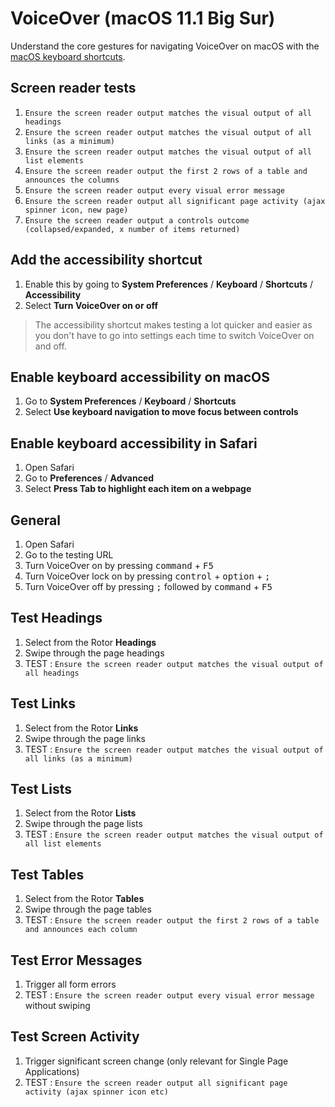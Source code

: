 # VoiceOver (macOS 11.1 Big Sur)
Understand the core gestures for navigating VoiceOver on macOS with the [macOS keyboard shortcuts](https://dequeuniversity.com/screenreaders/voiceover-keyboard-shortcuts).

## Screen reader tests
1. `Ensure the screen reader output matches the visual output of all headings`
1. `Ensure the screen reader output matches the visual output of all links (as a minimum)`
1. `Ensure the screen reader output matches the visual output of all list elements`
1. `Ensure the screen reader output the first 2 rows of a table and announces the columns`
1. `Ensure the screen reader output every visual error message`
1. `Ensure the screen reader output all significant page activity (ajax spinner icon, new page)`
1. `Ensure the screen reader output a controls outcome (collapsed/expanded, x number of items returned)`

## Add the accessibility shortcut
1.	Enable this by going to **System Preferences** / **Keyboard** / **Shortcuts** / **Accessibility**
2.	Select **Turn VoiceOver on or off**

> The accessibility shortcut makes testing a lot quicker and easier as you don't have to go into settings each time to switch VoiceOver on and off.

## Enable keyboard accessibility on macOS
1.	Go to **System Preferences** / **Keyboard** / **Shortcuts**
2.	Select **Use keyboard navigation to move focus between controls**

## Enable keyboard accessibility in Safari
1.  Open Safari
1.	Go to **Preferences** / **Advanced**
2.	Select **Press Tab to highlight each item on a webpage**

## General
1.	Open Safari
2.	Go to the testing URL
3.	Turn VoiceOver on by pressing <kbd>command</kbd> + <kbd>F5</kbd>
4.	Turn VoiceOver lock on by pressing <kbd>control</kbd> + <kbd>option</kbd> + <kbd>;</kbd>
5.	Turn VoiceOver off by pressing <kbd>;</kbd> followed by <kbd>command</kbd> + <kbd>F5</kbd>

## Test Headings
1.	Select from the Rotor **Headings**
2.	Swipe through the page headings
3.	TEST : `Ensure the screen reader output matches the visual output of all headings`

## Test Links
1.	Select from the Rotor **Links**
2.	Swipe through the page links
3.	TEST : `Ensure the screen reader output matches the visual output of all links (as a minimum)`

## Test Lists

1.	Select from the Rotor **Lists**
2.	Swipe through the page lists
3.	TEST : `Ensure the screen reader output matches the visual output of all list elements`

## Test Tables

1.	Select from the Rotor **Tables**
2.	Swipe through the page tables
3.	TEST : `Ensure the screen reader output the first 2 rows of a table and announces each column`

## Test Error Messages

1. Trigger all form errors
2. TEST : `Ensure the screen reader output every visual error message` without swiping

## Test Screen Activity

1. Trigger significant screen change (only relevant for Single Page Applications)
2. TEST : `Ensure the screen reader output all significant page activity (ajax spinner icon etc)`
